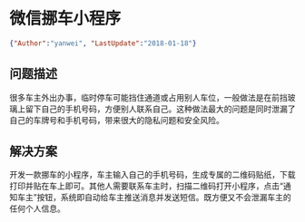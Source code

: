 # 微信挪车小程序

<link rel="stylesheet" type="text/css" href="../auto-number-title.css" />

```json
{"Author":"yanwei", "LastUpdate":"2018-01-18"}
```

## 问题描述

很多车主外出办事，临时停车可能挡住通道或占用别人车位，一般做法是在前挡玻璃上留下自己的手机号码，方便别人联系自己。这种做法最大的问题是同时泄漏了自己的车牌号和手机号码，带来很大的隐私问题和安全风险。

## 解决方案

开发一款挪车的小程序，车主输入自己的手机号码，生成专属的二维码贴纸，下载打印并贴在车上即可。其他人需要联系车主时，扫描二维码打开小程序，点击“通知车主”按钮，系统即自动给车主推送消息并发送短信。既方便又不会泄漏车主的任何个人信息。
